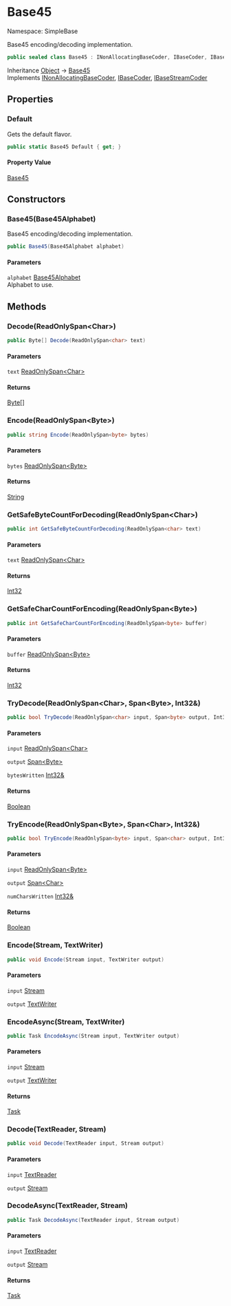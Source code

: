 # Base45

Namespace: SimpleBase

Base45 encoding/decoding implementation.

```csharp
public sealed class Base45 : INonAllocatingBaseCoder, IBaseCoder, IBaseStreamCoder
```

Inheritance [Object](https://docs.microsoft.com/en-us/dotnet/api/system.object) → [Base45](./simplebase.base45.md)<br>
Implements [INonAllocatingBaseCoder](./simplebase.inonallocatingbasecoder.md), [IBaseCoder](./simplebase.ibasecoder.md), [IBaseStreamCoder](./simplebase.ibasestreamcoder.md)

## Properties

### **Default**

Gets the default flavor.

```csharp
public static Base45 Default { get; }
```

#### Property Value

[Base45](./simplebase.base45.md)<br>

## Constructors

### **Base45(Base45Alphabet)**

Base45 encoding/decoding implementation.

```csharp
public Base45(Base45Alphabet alphabet)
```

#### Parameters

`alphabet` [Base45Alphabet](./simplebase.base45alphabet.md)<br>
Alphabet to use.

## Methods

### **Decode(ReadOnlySpan&lt;Char&gt;)**

```csharp
public Byte[] Decode(ReadOnlySpan<char> text)
```

#### Parameters

`text` [ReadOnlySpan&lt;Char&gt;](https://docs.microsoft.com/en-us/dotnet/api/system.readonlyspan-1)<br>

#### Returns

[Byte[]](https://docs.microsoft.com/en-us/dotnet/api/system.byte)<br>

### **Encode(ReadOnlySpan&lt;Byte&gt;)**

```csharp
public string Encode(ReadOnlySpan<byte> bytes)
```

#### Parameters

`bytes` [ReadOnlySpan&lt;Byte&gt;](https://docs.microsoft.com/en-us/dotnet/api/system.readonlyspan-1)<br>

#### Returns

[String](https://docs.microsoft.com/en-us/dotnet/api/system.string)<br>

### **GetSafeByteCountForDecoding(ReadOnlySpan&lt;Char&gt;)**

```csharp
public int GetSafeByteCountForDecoding(ReadOnlySpan<char> text)
```

#### Parameters

`text` [ReadOnlySpan&lt;Char&gt;](https://docs.microsoft.com/en-us/dotnet/api/system.readonlyspan-1)<br>

#### Returns

[Int32](https://docs.microsoft.com/en-us/dotnet/api/system.int32)<br>

### **GetSafeCharCountForEncoding(ReadOnlySpan&lt;Byte&gt;)**

```csharp
public int GetSafeCharCountForEncoding(ReadOnlySpan<byte> buffer)
```

#### Parameters

`buffer` [ReadOnlySpan&lt;Byte&gt;](https://docs.microsoft.com/en-us/dotnet/api/system.readonlyspan-1)<br>

#### Returns

[Int32](https://docs.microsoft.com/en-us/dotnet/api/system.int32)<br>

### **TryDecode(ReadOnlySpan&lt;Char&gt;, Span&lt;Byte&gt;, Int32&)**

```csharp
public bool TryDecode(ReadOnlySpan<char> input, Span<byte> output, Int32& bytesWritten)
```

#### Parameters

`input` [ReadOnlySpan&lt;Char&gt;](https://docs.microsoft.com/en-us/dotnet/api/system.readonlyspan-1)<br>

`output` [Span&lt;Byte&gt;](https://docs.microsoft.com/en-us/dotnet/api/system.span-1)<br>

`bytesWritten` [Int32&](https://docs.microsoft.com/en-us/dotnet/api/system.int32&)<br>

#### Returns

[Boolean](https://docs.microsoft.com/en-us/dotnet/api/system.boolean)<br>

### **TryEncode(ReadOnlySpan&lt;Byte&gt;, Span&lt;Char&gt;, Int32&)**

```csharp
public bool TryEncode(ReadOnlySpan<byte> input, Span<char> output, Int32& numCharsWritten)
```

#### Parameters

`input` [ReadOnlySpan&lt;Byte&gt;](https://docs.microsoft.com/en-us/dotnet/api/system.readonlyspan-1)<br>

`output` [Span&lt;Char&gt;](https://docs.microsoft.com/en-us/dotnet/api/system.span-1)<br>

`numCharsWritten` [Int32&](https://docs.microsoft.com/en-us/dotnet/api/system.int32&)<br>

#### Returns

[Boolean](https://docs.microsoft.com/en-us/dotnet/api/system.boolean)<br>

### **Encode(Stream, TextWriter)**

```csharp
public void Encode(Stream input, TextWriter output)
```

#### Parameters

`input` [Stream](https://docs.microsoft.com/en-us/dotnet/api/system.io.stream)<br>

`output` [TextWriter](https://docs.microsoft.com/en-us/dotnet/api/system.io.textwriter)<br>

### **EncodeAsync(Stream, TextWriter)**

```csharp
public Task EncodeAsync(Stream input, TextWriter output)
```

#### Parameters

`input` [Stream](https://docs.microsoft.com/en-us/dotnet/api/system.io.stream)<br>

`output` [TextWriter](https://docs.microsoft.com/en-us/dotnet/api/system.io.textwriter)<br>

#### Returns

[Task](https://docs.microsoft.com/en-us/dotnet/api/system.threading.tasks.task)<br>

### **Decode(TextReader, Stream)**

```csharp
public void Decode(TextReader input, Stream output)
```

#### Parameters

`input` [TextReader](https://docs.microsoft.com/en-us/dotnet/api/system.io.textreader)<br>

`output` [Stream](https://docs.microsoft.com/en-us/dotnet/api/system.io.stream)<br>

### **DecodeAsync(TextReader, Stream)**

```csharp
public Task DecodeAsync(TextReader input, Stream output)
```

#### Parameters

`input` [TextReader](https://docs.microsoft.com/en-us/dotnet/api/system.io.textreader)<br>

`output` [Stream](https://docs.microsoft.com/en-us/dotnet/api/system.io.stream)<br>

#### Returns

[Task](https://docs.microsoft.com/en-us/dotnet/api/system.threading.tasks.task)<br>
